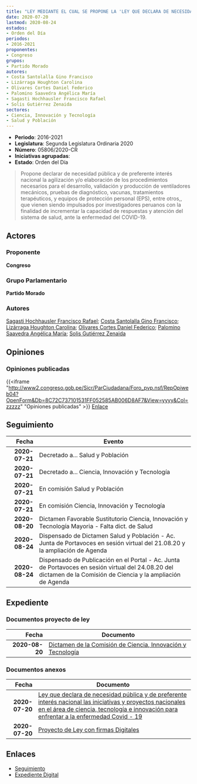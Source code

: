 ```yaml
---
title: "LEY MEDIANTE EL CUAL SE PROPONE LA 'LEY QUE DECLARA DE NECESIDAD PÚBLICA Y DE PREFERENTE INTERÉS NACIONAL LAS INICIATIVAS Y PROYECTOS NACIONALES EN EL ÁREA DE CIENCIA, TECNOLOGÍA E INNOVACIÓN PARA ENFRENTAR A LA ENFERMEDAD COVID-19'."
date: 2020-07-20
lastmod: 2020-08-24
estados:
- Orden del Día
periodos:
- 2016-2021
proponentes:
- Congreso
grupos:
- Partido Morado
autores:
- Costa Santolalla Gino Francisco
- Lizárraga Houghton Carolina
- Olivares Cortes Daniel Federico
- Palomino Saavedra Angélica María
- Sagasti Hochhausler Francisco Rafael
- Solis Gutiérrez Zenaida
sectores:
- Ciencia, Innovación y Tecnología
- Salud y Población
---
```

- **Periodo**: 2016-2021
- **Legislatura**: Segunda Legislatura Ordinaria 2020
- **Número**: 05806/2020-CR
- **Iniciativas agrupadas**: 
- **Estado**: Orden del Día

> Propone declarar de necesidad pública y de preferente interés nacional la agilización y/o elaboración de los procedimientos necesarios para el desarrollo, validación y producción de ventiladores mecánicos, pruebas de diagnóstico, vacunas, tratamientos terapéuticos, y equipos de protección personal (EPS), entre otros,, que vienen siendo impulsados por investigadores peruanos con la finalidad de incrementar la capacidad de respuestas y atención del sistema de salud, ante la enfermedad del COVID-19.


## Actores

### Proponente

**Congreso**

### Grupo Parlamentario

**Partido Morado**

### Autores

[Sagasti Hochhausler Francisco Rafael](mailto:mailto:fsagasti@congreso.gob.pe); [Costa Santolalla Gino Francisco](mailto:mailto:gcosta@congreso.gob.pe); [Lizárraga Houghton Carolina](mailto:mailto:clizarraga@congreso.gob.pe); [Olivares Cortes Daniel Federico](mailto:mailto:dolivares@congreso.gob.pe); [Palomino Saavedra Angélica María](mailto:mailto:apalomino@congreso.gob.pe); [Solis Gutiérrez Zenaida](mailto:mailto:zsolis@congreso.gob.pe)

## Opiniones

### Opiniones publicadas

{{<iframe "http://www2.congreso.gob.pe/Sicr/ParCiudadana/Foro_pvp.nsf/RepOpiweb04?OpenForm&Db=8C72C737101531FF052585AB006D8AF7&View=yyyy&Col=zzzzz" "Opiniones publicadas" >}}
[Enlace](http://www2.congreso.gob.pe/Sicr/ParCiudadana/Foro_pvp.nsf/RepOpiweb04?OpenForm&Db=8C72C737101531FF052585AB006D8AF7&View=yyyy&Col=zzzzz)


## Seguimiento

| Fecha | Evento |
|------:|--------|
| **2020-07-21** | Decretado a... Salud y Población |
| **2020-07-21** | Decretado a... Ciencia, Innovación y Tecnología |
| **2020-07-21** | En comisión Salud y Población |
| **2020-07-21** | En comisión Ciencia, Innovación y Tecnología |
| **2020-08-20** | Dictamen Favorable Sustitutorio Ciencia, Innovación y Tecnología Mayoria - Falta dict. de Salud |
| **2020-08-24** | Dispensado de Dictamen Salud y Población - Ac. Junta de Portavoces en sesión virtual del 21.08.20 y la ampliación de Agenda |
| **2020-08-24** | Dispensado de Publicación en el Portal - Ac. Junta de Portavoces en sesión virtual del 24.08.20 del dictamen de la Comisión de Ciencia y la ampliación de Agenda |

## Expediente

### Documentos proyecto de ley

| Fecha | Documento |
|------:|-----------|
| **2020-08-20** | [Dictamen de la Comisión de Ciencia, Innovación y Tecnología](http://www.leyes.congreso.gob.pe/Documentos/2016_2021/Dictamenes/Proyectos_de_Ley/05806DC02MAY20200820.pdf) |

### Documentos anexos

| Fecha | Documento |
|------:|-----------|
| **2020-07-20** | [Ley que declara de necesidad pública y de preferente interés nacional las iniciativas y proyectos nacionales en el área de ciencia, tecnología e innovación para enfrentar a la enfermedad Covid - 19](http://www.leyes.congreso.gob.pe/Documentos/2016_2021/Proyectos_de_Ley_y_de_Resoluciones_Legislativas/PL05806-20200720.pdf) |
| **2020-07-20** | [Proyecto de Ley con firmas Digitales](http://www.leyes.congreso.gob.pe/Documentos/2016_2021/Proyectos_de_Ley_y_de_Resoluciones_Legislativas/Proyectos_Firmas_digitales/PL05806.pdf) |

## Enlaces

- [Seguimiento](http://www2.congreso.gob.pe/Sicr/TraDocEstProc/CLProLey2016.nsf/f7fff46988ca05b1052578e100829cc7/47b6d7e8d382cc49052585ac00014997?OpenDocument)
- [Expediente Digital](http://www2.congreso.gob.pe/Sicr/TraDocEstProc/Expvirt_2011.nsf/visbusqptramdoc1621/05806?opendocument)

